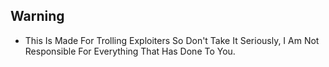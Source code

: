 ## Warning 
- This Is Made For Trolling Exploiters
So Don't Take It Seriously, I Am Not Responsible For Everything That Has Done To You.
